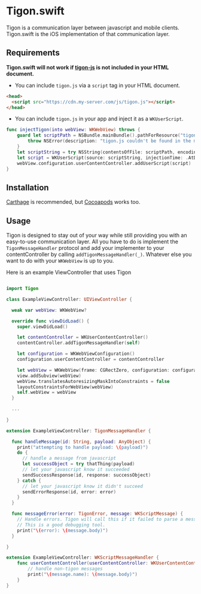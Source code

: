Tigon.swift
===========

Tigon is a communication layer between javascript and mobile clients. Tigon.swift is the iOS implementation of that communication layer.

Requirements
--------
**Tigon.swift will not work if [tigon-js](https://github.com/SmartThingsOSS/tigon-js/) is not included in your HTML document.**

* You can include `tigon.js` via a `script` tag in your HTML document.
```HTML
<head>
  <script src="https://cdn.my-server.com/js/tigon.js"></script>
</head>
```

* You can include `tigon.js` in your app and inject it as a `WKUserScript`.
```swift
func injectTigon(into webView: WKWebView) throws {
    guard let scriptPath = NSBundle.mainBundle().pathForResource("tigon", ofType: "js") else {
        throw NSError(description: "tigon.js couldn't be found in the main bundle", domain: NSCocoaErrorDomain, code: NSFileNoSuchFileError)
    }
    let scriptString = try NSString(contentsOfFile: scriptPath, encoding: NSUTF8StringEncoding) as String
    let script = WKUserScript(source: scriptString, injectionTime: .AtDocumentStart, forMainFrameOnly: true)
    webView.configuration.userContentController.addUserScript(script)
}
```

Installation
------------
[Carthage](https://github.com/Carthage/Carthage#if-youre-building-for-ios-tvos-or-watchos) is recommended, but [Cocoapods](https://guides.cocoapods.org/) works too.

Usage
-----
Tigon is designed to stay out of your way while still providing you with an easy-to-use communication layer. All you have to do is implement the `TigonMessageHandler` protocol and add your implementer to your contentController by calling `addTigonMessageHandler(_)`. Whatever else you want to do with your `WKWebView` is up to you.

Here is an example ViewController that uses Tigon
```swift

import Tigon

class ExampleViewController: UIViewController {

  weak var webView: WKWebView?

  override func viewDidLoad() {
    super.viewDidLoad()

    let contentController = WKUserContentController()
    contentController.addTigonMessageHandler(self)

    let configuration = WKWebViewConfiguration()
    configuration.userContentController = contentController

    let webView = WKWebView(frame: CGRectZero, configuration: configuration)
    view.addSubview(webView)
    webView.translatesAutoresizingMaskIntoConstraints = false
    layoutConstraintsForWebView(webView)
    self.webView = webView
  }

  ...
  
}

extension ExampleViewController: TigonMessageHandler {

  func handleMessage(id: String, payload: AnyObject) {
    print("attempting to handle payload: \(payload)")
    do {
      // handle a message from javascript
      let successObject = try thatThing(payload)
      // let your javascript know it succeeded
      sendSuccessResponse(id, response: successObject)
    } catch {
      // let your javascript know it didn't succeed
      sendErrorResponse(id, error: error)
    }
  }

  func messageError(error: TigonError, message: WKScriptMessage) {
    // Handle errors. Tigon will call this if it failed to parse a message.
    // This is a good debugging tool.
    print("\(error): \(message.body)")
  }

}

extension ExampleViewController: WKScriptMessageHandler {
    func userContentController(userContentController: WKUserContentController, didReceiveScriptMessage message: WKScriptMessage) {
        // handle non-tigon messages
        print("\(message.name): \(message.body)")
    }
}
```

